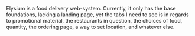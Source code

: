 Elysium is a food delivery web-system. Currently, it only has the base foundations, lacking a landing page, yet the tabs I need to see is in regards to promotional material, the restaurants in question, the choices of food, quantity, the ordering page, a way to set location, and whatever else.
